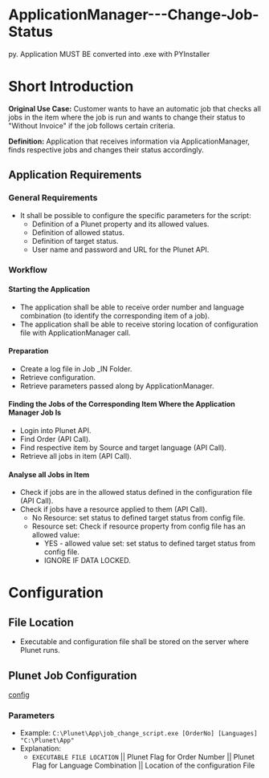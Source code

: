 # ApplicationManager---Change-Job-Status

py. Application MUST BE converted into .exe with PYInstaller

# Short Introduction

**Original Use Case:** Customer wants to have an automatic job that checks all jobs in the item where the job is run and wants to change their status to "Without Invoice" if the job follows certain criteria.

**Definition:** Application that receives information via ApplicationManager, finds respective jobs and changes their status accordingly.

## Application Requirements

### General Requirements

- It shall be possible to configure the specific parameters for the script:
  - Definition of a Plunet property and its allowed values.
  - Definition of allowed status.
  - Definition of target status.
  - User name and password and URL for the Plunet API.

### Workflow

#### Starting the Application

- The application shall be able to receive order number and language combination (to identify the corresponding item of a job).
- The application shall be able to receive storing location of configuration file with ApplicationManager call.

#### Preparation

- Create a log file in Job _IN Folder.
- Retrieve configuration.
- Retrieve parameters passed along by ApplicationManager.

#### Finding the Jobs of the Corresponding Item Where the Application Manager Job Is

- Login into Plunet API.
- Find Order (API Call).
- Find respective item by Source and target language (API Call).
- Retrieve all jobs in item (API Call).

#### Analyse all Jobs in Item

- Check if jobs are in the allowed status defined in the configuration file (API Call).
- Check if jobs have a resource applied to them (API Call).
  - No Resource: set status to defined target status from config file.
  - Resource set: Check if resource property from config file has an allowed value:
    - YES - allowed value set: set status to defined target status from config file.
    - IGNORE IF DATA LOCKED.

# Configuration

## File Location

- Executable and configuration file shall be stored on the server where Plunet runs.

## Plunet Job Configuration
[config](https://github.com/PlunetBusinessManager/ApplicationManager---Change-Job-Status/blob/main/config_pic.png)

### Parameters

- Example: `C:\Plunet\App\job_change_script.exe [OrderNo] [Languages] "C:\Plunet\App"`
- Explanation:
  - `EXECUTABLE FILE LOCATION` || Plunet Flag for Order Number || Plunet Flag for Language Combination || Location of the configuration File

